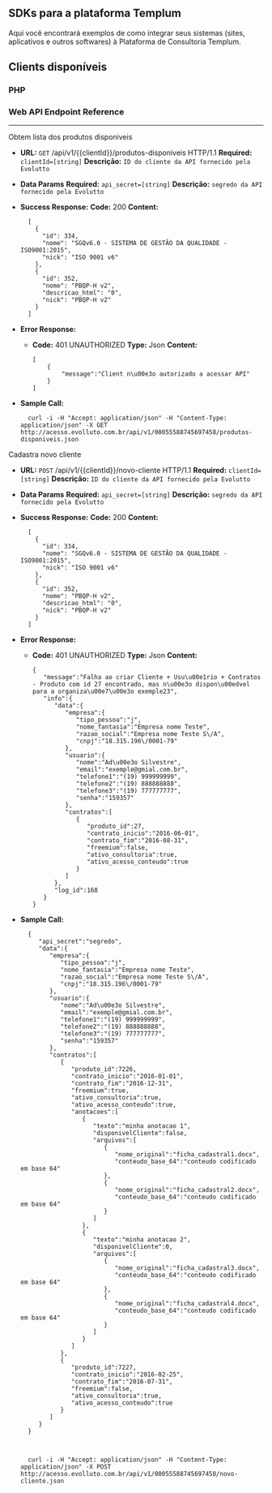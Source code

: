 ## SDKs para a plataforma Templum

Aqui você encontrará exemplos de como integrar seus sistemas (sites, aplicativos e outros softwares) 
à Plataforma de Consultoria Templum.
 

## Clients disponíveis
 
### PHP



### Web API Endpoint Reference

----
 Obtem lista dos produtos disponiveis

* **URL:** `GET` /api/v1/{{clientId}}/produtos-disponiveis HTTP/1.1
   **Required:** `clientId=[string]`
   **Descrição:** `ID do cliente da API fornecido pela Evolutto` 

* **Data Params**
   **Required:** `api_secret=[string]`
   **Descrição:** `segredo da API fornecido pela Evolutto`

* **Success Response:**
   **Code:** 200
   **Content:** 
        
        [
          {
            "id": 334,
            "nome": "SGQv6.0 - SISTEMA DE GESTÃO DA QUALIDADE - ISO9001:2015",
            "nick": "ISO 9001 v6"
          },
          {
            "id": 352,
            "nome": "PBQP-H v2",
            "descricao_html": "0",
            "nick": "PBQP-H v2"
          }
        ]
 
* **Error Response:**
  * **Code:** 401 UNAUTHORIZED
     **Type:** Json
     **Content:** 
     
     
        [
            {
                "message":"Client n\u00e3o autorizado a acessar API"
            }
        ]
        
* **Sample Call:**

        curl -i -H "Accept: application/json" -H "Content-Type: application/json" -X GET http://acesso.evolluto.com.br/api/v1/00055588745697458/produtos-disponiveis.json




Cadastra novo cliente

* **URL:** `POST` /api/v1/{{clientId}}/novo-cliente HTTP/1.1
   **Required:** `clientId=[string]`
   **Descrição:** `ID do cliente da API fornecido pela Evolutto` 

* **Data Params**
   **Required:** `api_secret=[string]`
   **Descrição:** `segredo da API fornecido pela Evolutto`

* **Success Response:**
   **Code:** 200
   **Content:** 
        
        [
          {
            "id": 334,
            "nome": "SGQv6.0 - SISTEMA DE GESTÃO DA QUALIDADE - ISO9001:2015",
            "nick": "ISO 9001 v6"
          },
          {
            "id": 352,
            "nome": "PBQP-H v2",
            "descricao_html": "0",
            "nick": "PBQP-H v2"
          }
        ]
 
* **Error Response:**
  * **Code:** 401 UNAUTHORIZED
     **Type:** Json
     **Content:** 
     
     
        {
           "message":"Falha ao criar Cliente + Usu\u00e1rio + Contratos - Produto com id 27 encontrado, mas n\u00e3o dispon\u00edvel para a organiza\u00e7\u00e3o exemple23",
           "info":{
              "data":{
                 "empresa":{
                    "tipo_pessoa":"j",
                    "nome_fantasia":"Empresa nome Teste",
                    "razao_social":"Empresa nome Teste S\/A",
                    "cnpj":"18.315.196\/0001-79"
                 },
                 "usuario":{
                    "nome":"Ad\u00e3o Silvestre",
                    "email":"exemple@gmial.com.br",
                    "telefone1":"(19) 999999999",
                    "telefone2":"(19) 888888888",
                    "telefone3":"(19) 777777777",
                    "senha":"159357"
                 },
                 "contratos":[
                    {
                       "produto_id":27,
                       "contrato_inicio":"2016-06-01",
                       "contrato_fim":"2016-08-31",
                       "freemium":false,
                       "ativo_consultoria":true,
                       "ativo_acesso_conteudo":true
                    }
                 ]
              },
              "log_id":168
           }
        }
        
* **Sample Call:**

        {
           "api_secret":"segredo",
           "data":{
              "empresa":{
                 "tipo_pessoa":"j",
                 "nome_fantasia":"Empresa nome Teste",
                 "razao_social":"Empresa nome Teste S\/A",
                 "cnpj":"18.315.196\/0001-79"
              },
              "usuario":{
                 "nome":"Ad\u00e3o Silvestre",
                 "email":"exemple@gmial.com.br",
                 "telefone1":"(19) 999999999",
                 "telefone2":"(19) 888888888",
                 "telefone3":"(19) 777777777",
                 "senha":"159357"
              },
              "contratos":[
                 {
                    "produto_id":7226,
                    "contrato_inicio":"2016-01-01",
                    "contrato_fim":"2016-12-31",
                    "freemium":true,
                    "ativo_consultoria":true,
                    "ativo_acesso_conteudo":true,
                    "anotacoes":[
                       {
                          "texto":"minha anotacao 1",
                          "disponivelCliente":false,
                          "arquivos":[
                             {
                                "nome_original":"ficha_cadastral1.docx",
                                "conteudo_base_64":"conteudo codificado em base 64"
                             },
                             {
                                "nome_original":"ficha_cadastral2.docx",
                                "conteudo_base_64":"conteudo codificado em base 64"
                             }
                          ]
                       },
                       {
                          "texto":"minha anotacao 2",
                          "disponivelCliente":0,
                          "arquivos":[
                             {
                                "nome_original":"ficha_cadastral3.docx",
                                "conteudo_base_64":"conteudo codificado em base 64"
                             },
                             {
                                "nome_original":"ficha_cadastral4.docx",
                                "conteudo_base_64":"conteudo codificado em base 64"
                             }
                          ]
                       }
                    ]
                 },
                 {
                    "produto_id":7227,
                    "contrato_inicio":"2016-02-25",
                    "contrato_fim":"2016-07-31",
                    "freemium":false,
                    "ativo_consultoria":true,
                    "ativo_acesso_conteudo":true
                 }
              ]
           }
        }



        curl -i -H "Accept: application/json" -H "Content-Type: application/json" -X POST http://acesso.evolluto.com.br/api/v1/00055588745697458/novo-cliente.json





 
 